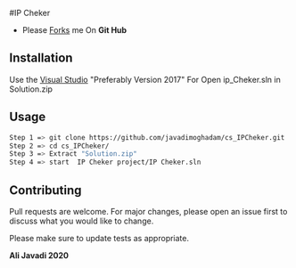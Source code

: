 #IP Cheker

* Please [Forks](https://github.com/javadimoghadam/cs_IPCheker) me On **Git Hub** 

## Installation

Use the [Visual Studio](https://visualstudio.com) "Preferably Version 2017" For Open ip_Cheker.sln in Solution.zip 

## Usage

```bash
Step 1 => git clone https://github.com/javadimoghadam/cs_IPCheker.git
Step 2 => cd cs_IPCheker/
Step 3 => Extract "Solution.zip"
Step 4 => start  IP Cheker project/IP Cheker.sln
```

## Contributing
Pull requests are welcome. For major changes, please open an issue first to discuss what you would like to change.

Please make sure to update tests as appropriate.

**Ali Javadi 2020**
